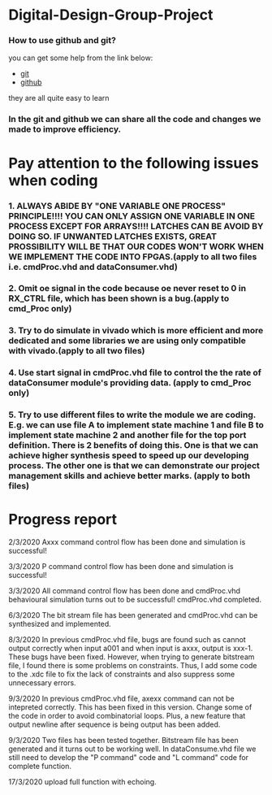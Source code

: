 # Digital-Design-Group-Project
### How to use github and git?
you can get some help from the link below:  
* [git](https://www.youtube.com/watch?v=nhNq2kIvi9s)  
* [github](https://www.youtube.com/watch?v=nhNq2kIvi9s)  

they are all quite easy to learn

### In the git and github we can share all the code and changes we made to improve efficiency.


# Pay attention to the following issues when coding
### 1. ALWAYS ABIDE BY "ONE VARIABLE ONE PROCESS" PRINCIPLE!!!! YOU CAN ONLY ASSIGN ONE VARIABLE IN ONE PROCESS EXCEPT FOR ARRAYS!!!! LATCHES CAN BE AVOID BY DOING SO. IF UNWANTED LATCHES EXISTS, GREAT PROSSIBILITY WILL BE THAT OUR CODES WON'T WORK WHEN WE IMPLEMENT THE CODE INTO FPGAS.(apply to all two files i.e. cmdProc.vhd and dataConsumer.vhd)
### 2. Omit oe signal in the code because oe never reset to 0 in RX_CTRL file, which has been shown is a bug.(apply to cmd_Proc only)
### 3. Try to do simulate in vivado which is more efficient and more dedicated and some libraries we are using only compatible with vivado.(apply to all two files)
### 4. Use start signal in cmdProc.vhd file to control the the rate of dataConsumer module's providing data. (apply to cmd_Proc only)
### 5. Try to use different files to write the module we are coding. E.g. we can use file A to implement state machine 1 and file B to implement state machine 2 and another file for the top port definition. There is 2 benefits of doing this. One is that we can achieve higher synthesis speed to speed up our developing process. The other one is that we can demonstrate our project management skills and achieve better marks. (apply to both files)


# Progress report
2/3/2020
Axxx command control flow has been done and simulation is successful!

3/3/2020
P command control flow has been done and simulation is successful!

3/3/2020
All command control flow has been done and cmdProc.vhd behavioural simulation turns out to be successful! cmdProc.vhd completed.

6/3/2020
The bit stream file has been generated and cmdProc.vhd can be synthesized and implemented.

8/3/2020
In previous cmdProc.vhd file, bugs are found such as cannot output correctly when input a001 and when input is axxx, output is xxx-1. These bugs have been fixed. However, when trying to generate bitstream file, I found there is some problems on constraints. Thus, I add some code to the .xdc file to fix the lack of constraints and also suppress some unnecessary errors. 

9/3/2020
In previous cmdProc.vhd file, axexx command can not be intepreted correctly. This has been fixed in this version. Change some of the code in order to avoid combinatorial loops. Plus, a new feature that output newline after sequence is being output has been added.

9/3/2020
Two files has been tested together. Bitstream file has been generated and it turns out to be working well. In dataConsume.vhd file we still need to develop the "P command" code and "L command" code for complete function.

17/3/2020
upload full function with echoing.
